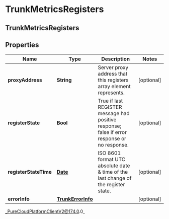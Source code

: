 # TrunkMetricsRegisters

## TrunkMetricsRegisters

## Properties

|Name | Type | Description | Notes|
|------------ | ------------- | ------------- | -------------|
| **proxyAddress** | **String** | Server proxy address that this registers array element represents. | [optional] |
| **registerState** | **Bool** | True if last REGISTER message had positive response; false if error response or no response. | [optional] |
| **registerStateTime** | [**Date**](Date) | ISO 8601 format UTC absolute date &amp; time of the last change of the register state. | [optional] |
| **errorInfo** | [**TrunkErrorInfo**](TrunkErrorInfo) |  | [optional] |



_PureCloudPlatformClientV2@174.0.0_
